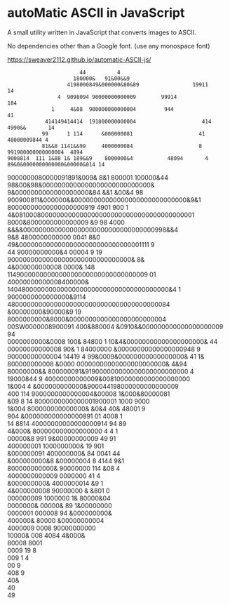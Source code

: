 # autoMatic ASCII in JavaScript

A small utility written in JavaScript that converts images to ASCII.

No dependencies other than a Google font.  (use any monospace font)

https://sweaver2112.github.io/automatic-ASCII-js/

                           44          4                                                                 
                         180000&   91&00&&9                                                              
                       4198000849&000000&80&89                 19911        14                           
                    4  9098094 90000000000009        99914                  184                          
                  1     4&08  900000000000004         944                     41                         
                414149414414  191800000000004                     414       4990&&       14              
               99      1 114      &000000081                     41      48000009844 4                   
               81&&8 1141&&99     4000000084                     8   991980000000000004  4894            
    9008814  111 1&88 1& 189&&9    8000000&4           48094       4 89&0&0000000000000&00000&014 14     
   9000000080000091891&009&  8&1   800001             100000&44 98&00&98&0000000000000000000000000000&   
   9&0000000000000000000&84  &&1   &00&4    98       900900811&000000&&00000000000000000000000000000&9&1 
    80000000000000000000919 4901   900      1       4&08100080000000000000000000000000000000000000001    
   8000&8000000000000009    &9      98             4000 &&&&0000000000000000000000000000000000998&&4     
    9&8   4800000000000     0041                    8&0 49&00000000000000000000000000000001111 9         
     44     90000000000&4   00004               9    19 90000000000000000000000000000000&     8&         
            4&000000000008  0000&              148  1149000000000000000000000000000000009     01         
             40000000000008400000&             140480000000000000000000000000000000000000&4   1          
              9000000000000000&9114              480000000000000000000000000000000000000084              
               &00000000&90000&9 19              8000000000&8000&0000000000000000000000004               
               00SW0000008900091                 400&880004  &0910&&000000000000000000009 94             
               0000000000&0008                 100&  84800 1 10&4&00000000000000000000&  44              
               00000000000008                  90&    1 84000000 &00000000000000000948   9               
               90000000000004                   14419   4 99&0009&00000000000000000& 41 1&               
                800000000008                    &0000       00000000000000000000000&  4&94               
                 80000000&&                    800000091&919000000000000000000000000  4                  
                 19000844 9                   40000000000009&00810000000000000000000                     
                  1&004    4                  &000000000000&900044198000000000000009                     
                   400    114                9000000000000004&00008  1&000&80000081                      
                    &09 8   14               8000000000000001900001   1000  9000                         
                     1&004                   800000000000000& &0&4    40&   48001   9                    
                        904                  &000000000000000891       01    4008   1                    
                         14  8814            40000000000000000914      94      89                        
                           4&000&             800000000000000000        4     4      1                   
                            00000&8            991 9&00000000009             49   91                     
                           400000001                1000000000&              19  901                     
                           &000000091               400000000&                84 0041 44                 
                           &000000000&8              &00000004                 8 4144   9&1              
                           800000000000&             90000000                   114      &08  4          
                           4000000000009              0000000                       41         4         
                            &000000000&              4000000014                        &9 1              
                            4&000000008              90000000  &                     &801 0              
                              000000009              1000000  1&                    80000&04             
                              0000000&                00000&  89                  1&00000000             
                              0000001                 000008  94                  &000000000&            
                             400000&                  80000                       &00000000004           
                             4000009                   0008                       90000000000            
                             10000&                    008                        4084 4&000&            
                             80008                                                       8001            
                             0009                                                         19       8     
                             009                                                           1       4     
                             00                                                                   9      
                            408                                                                  9       
                            40&                                                                          
                            40                                                                           
                             49                                                                          
